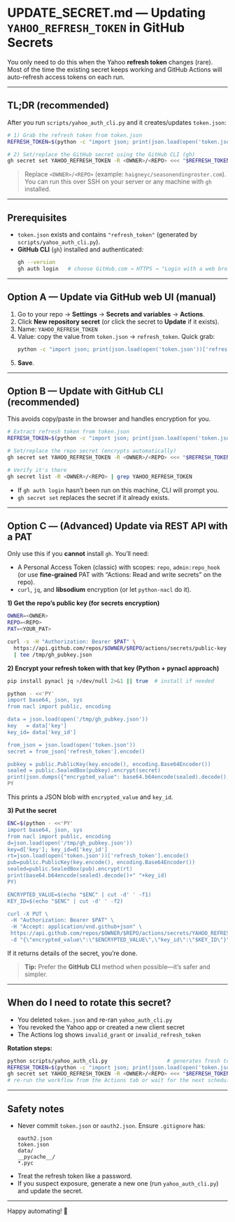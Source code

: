 # UPDATE_SECRET.md — Updating `YAHOO_REFRESH_TOKEN` in GitHub Secrets

You only need to do this when the Yahoo **refresh token** changes (rare).  
Most of the time the existing secret keeps working and GitHub Actions will auto-refresh access tokens on each run.

---

## TL;DR (recommended)

After you run `scripts/yahoo_auth_cli.py` and it creates/updates `token.json`:

```bash
# 1) Grab the refresh token from token.json
REFRESH_TOKEN=$(python -c "import json; print(json.load(open('token.json'))['refresh_token'])")

# 2) Set/replace the GitHub secret using the GitHub CLI (gh)
gh secret set YAHOO_REFRESH_TOKEN -R <OWNER>/<REPO> <<< "$REFRESH_TOKEN"
```

> Replace `<OWNER>/<REPO>` (example: `haigneyc/seasonendingroster.com`).  
> You can run this over SSH on your server or any machine with `gh` installed.

---

## Prerequisites

- `token.json` exists and contains `"refresh_token"` (generated by `scripts/yahoo_auth_cli.py`).
- **GitHub CLI** (`gh`) installed and authenticated:
  ```bash
  gh --version
  gh auth login   # choose GitHub.com → HTTPS → "Login with a web browser"
  ```

---

## Option A — Update via GitHub web UI (manual)

1. Go to your repo → **Settings** → **Secrets and variables** → **Actions**.  
2. Click **New repository secret** (or click the secret to **Update** if it exists).
3. Name: `YAHOO_REFRESH_TOKEN`
4. Value: copy the value from `token.json` → `refresh_token`. Quick grab:
   ```bash
   python -c "import json; print(json.load(open('token.json'))['refresh_token'])"
   ```
5. **Save**.

---

## Option B — Update with GitHub CLI (recommended)

This avoids copy/paste in the browser and handles encryption for you.

```bash
# Extract refresh token from token.json
REFRESH_TOKEN=$(python -c "import json; print(json.load(open('token.json'))['refresh_token'])")

# Set/replace the repo secret (encrypts automatically)
gh secret set YAHOO_REFRESH_TOKEN -R <OWNER>/<REPO> <<< "$REFRESH_TOKEN"

# Verify it's there
gh secret list -R <OWNER>/<REPO> | grep YAHOO_REFRESH_TOKEN
```

- If `gh auth login` hasn’t been run on this machine, CLI will prompt you.
- `gh secret set` replaces the secret if it already exists.

---

## Option C — (Advanced) Update via REST API with a PAT

Only use this if you **cannot** install `gh`. You’ll need:
- A Personal Access Token (classic) with scopes: `repo`, `admin:repo_hook` (or use **fine-grained** PAT with “Actions: Read and write secrets” on the repo).
- `curl`, `jq`, and **libsodium** encryption (or let `python-nacl` do it).

**1) Get the repo’s public key (for secrets encryption)**

```bash
OWNER=<OWNER>
REPO=<REPO>
PAT=<YOUR_PAT>

curl -s -H "Authorization: Bearer $PAT" \
  https://api.github.com/repos/$OWNER/$REPO/actions/secrets/public-key \
  | tee /tmp/gh_pubkey.json
```

**2) Encrypt your refresh token with that key (Python + pynacl approach)**

```bash
pip install pynacl jq >/dev/null 2>&1 || true  # install if needed

python - <<'PY'
import base64, json, sys
from nacl import public, encoding

data = json.load(open('/tmp/gh_pubkey.json'))
key   = data['key']
key_id= data['key_id']

from_json = json.load(open('token.json'))
secret = from_json['refresh_token'].encode()

pubkey = public.PublicKey(key.encode(), encoding.Base64Encoder())
sealed = public.SealedBox(pubkey).encrypt(secret)
print(json.dumps({"encrypted_value": base64.b64encode(sealed).decode(), "key_id": key_id}))
PY
```

This prints a JSON blob with `encrypted_value` and `key_id`.

**3) Put the secret**

```bash
ENC=$(python - <<'PY'
import base64, json, sys
from nacl import public, encoding
d=json.load(open('/tmp/gh_pubkey.json'))
key=d['key']; key_id=d['key_id']
rt=json.load(open('token.json'))['refresh_token'].encode()
pub=public.PublicKey(key.encode(), encoding.Base64Encoder())
sealed=public.SealedBox(pub).encrypt(rt)
print(base64.b64encode(sealed).decode()+" "+key_id)
PY)

ENCRYPTED_VALUE=$(echo "$ENC" | cut -d' ' -f1)
KEY_ID=$(echo "$ENC" | cut -d' ' -f2)

curl -X PUT \
 -H "Authorization: Bearer $PAT" \
 -H "Accept: application/vnd.github+json" \
 https://api.github.com/repos/$OWNER/$REPO/actions/secrets/YAHOO_REFRESH_TOKEN \
 -d "{\"encrypted_value\":\"$ENCRYPTED_VALUE\",\"key_id\":\"$KEY_ID\"}"
```

If it returns details of the secret, you’re done.

> **Tip:** Prefer the **GitHub CLI** method when possible—it’s safer and simpler.

---

## When do I need to rotate this secret?

- You deleted `token.json` and re-ran `yahoo_auth_cli.py`
- You revoked the Yahoo app or created a new client secret
- The Actions log shows `invalid_grant` or `invalid_refresh_token`

**Rotation steps:**
```bash
python scripts/yahoo_auth_cli.py                   # generates fresh token.json
REFRESH_TOKEN=$(python -c "import json; print(json.load(open('token.json'))['refresh_token'])")
gh secret set YAHOO_REFRESH_TOKEN -R <OWNER>/<REPO> <<< "$REFRESH_TOKEN"
# re-run the workflow from the Actions tab or wait for the next schedule
```

---

## Safety notes

- Never commit `token.json` or `oauth2.json`. Ensure `.gitignore` has:
  ```
  oauth2.json
  token.json
  data/
  __pycache__/
  *.pyc
  ```
- Treat the refresh token like a password.
- If you suspect exposure, generate a new one (run `yahoo_auth_cli.py`) and update the secret.

---
Happy automating! 🚀
